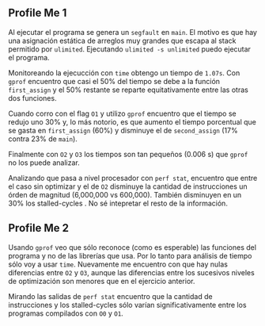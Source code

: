 ## Profile Me 1
Al ejecutar el programa se genera un `segfault` en `main`. El motivo es que
hay una asignación estática de arreglos muy grandes que escapa al stack permitido
por `ulimited`. Ejecutando `ulimited -s unlimited` puedo ejecutar el programa.

Monitoreando la ejecucción con `time` obtengo un tiempo de `1.07s`. Con `gprof`
encuentro que casi el 50% del tiempo se debe a la función `first_assign` y el
50% restante se reparte equitativamente entre las otras dos funciones.

Cuando corro con el flag `O1` y utilizo `gprof` encuentro que el tiempo se
redujo uno 30% y, lo más notorio, es que aumento el tiempo porcentual que se
gasta en `first_assign` (60%) y disminuye el de `second_assign` (17% contra 23%
de `main`).

Finalmente con `O2` y `O3` los tiempos son tan pequeños (0.006 s) que `gprof`
no los puede analizar.

Analizando que pasa a nivel procesador con `perf stat`, encuentro que entre el caso
sin optimizar y el de `O2` disminuye la cantidad de instrucciones un órden de
magnitud (6,000,000 vs 600,000). También disminuyen en un 30% los stalled-cycles
. No sé intepretar el resto de la información.

## Profile Me 2
Usando `gprof` veo que sólo reconoce (como es esperable) las funciones del
programa y no de las librerías que usa. Por lo tanto para análisis de tiempo sólo
voy a usar `time`. Nuevamente me encuentro con que hay nulas diferencias entre
`O2` y `O3`, aunque las diferencias entre los sucesivos niveles de optimización
son menores que en el ejercicio anterior.

Mirando las salidas de `perf stat` encuentro que la cantidad de instrucciones y
los stalled-cycles sólo varían significativamente entre los programas compilados
con `O0` y `O1`.
